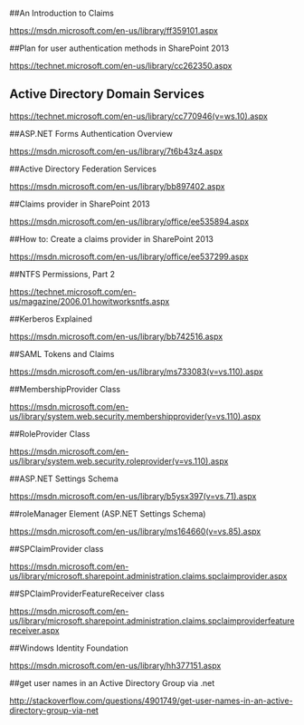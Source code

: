 
##An Introduction to Claims

https://msdn.microsoft.com/en-us/library/ff359101.aspx

##Plan for user authentication methods in SharePoint 2013

https://technet.microsoft.com/en-us/library/cc262350.aspx

## Active Directory Domain Services

https://technet.microsoft.com/en-us/library/cc770946(v=ws.10).aspx

##ASP.NET Forms Authentication Overview

https://msdn.microsoft.com/en-us/library/7t6b43z4.aspx

##Active Directory Federation Services

https://msdn.microsoft.com/en-us/library/bb897402.aspx

##Claims provider in SharePoint 2013

https://msdn.microsoft.com/en-us/library/office/ee535894.aspx

##How to: Create a claims provider in SharePoint 2013

https://msdn.microsoft.com/en-us/library/office/ee537299.aspx

##NTFS Permissions, Part 2

https://technet.microsoft.com/en-us/magazine/2006.01.howitworksntfs.aspx

##Kerberos Explained

https://msdn.microsoft.com/en-us/library/bb742516.aspx

##SAML Tokens and Claims

https://msdn.microsoft.com/en-us/library/ms733083(v=vs.110).aspx

##MembershipProvider Class

https://msdn.microsoft.com/en-us/library/system.web.security.membershipprovider(v=vs.110).aspx

##RoleProvider Class

https://msdn.microsoft.com/en-us/library/system.web.security.roleprovider(v=vs.110).aspx

##ASP.NET Settings Schema

https://msdn.microsoft.com/en-us/library/b5ysx397(v=vs.71).aspx

##roleManager Element (ASP.NET Settings Schema) 

https://msdn.microsoft.com/en-us/library/ms164660(v=vs.85).aspx

##SPClaimProvider class

https://msdn.microsoft.com/en-us/library/microsoft.sharepoint.administration.claims.spclaimprovider.aspx

##SPClaimProviderFeatureReceiver class

https://msdn.microsoft.com/en-us/library/microsoft.sharepoint.administration.claims.spclaimproviderfeaturereceiver.aspx

##Windows Identity Foundation

https://msdn.microsoft.com/en-us/library/hh377151.aspx


##get user names in an Active Directory Group via .net

http://stackoverflow.com/questions/4901749/get-user-names-in-an-active-directory-group-via-net




